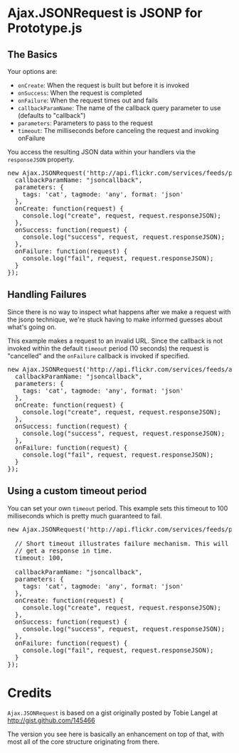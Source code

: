 Ajax.JSONRequest is JSONP for Prototype.js
==========================================

The Basics
----------

Your options are:

* `onCreate`: When the request is built but before it is invoked
* `onSuccess`: When the request is completed
* `onFailure`: When the request times out and fails
* `callbackParamName`: The name of the callback query parameter to use (defaults to "callback")
* `parameters`: Parameters to pass to the request
* `timeout`: The milliseconds before canceling the request and invoking onFailure

You access the resulting JSON data within your handlers via the `responseJSON` property.

<pre>
new Ajax.JSONRequest('http://api.flickr.com/services/feeds/photos_public.gne', {
  callbackParamName: "jsoncallback",
  parameters: {
    tags: 'cat', tagmode: 'any', format: 'json'
  },
  onCreate: function(request) {
    console.log("create", request, request.responseJSON);
  },
  onSuccess: function(request) {
    console.log("success", request, request.responseJSON);
  },
  onFailure: function(request) {
    console.log("fail", request, request.responseJSON);
  }
});
</pre>

Handling Failures
-----------------

Since there is no way to inspect what happens after we make a request with the jsonp
technique, we're stuck having to make informed guesses about what's going on.

This example makes a request to an invalid URL. Since the callback is not invoked
within the default `timeout` period (10 seconds) the request is "cancelled" and
the `onFailure` callback is invoked if specified.

<pre>
new Ajax.JSONRequest('http://api.flickr.com/services/feeds/asdfasdfasdfasdfasdfsdf', {
  callbackParamName: "jsoncallback",
  parameters: {
    tags: 'cat', tagmode: 'any', format: 'json'
  },
  onCreate: function(request) {
    console.log("create", request, request.responseJSON);
  },
  onSuccess: function(request) {
    console.log("success", request, request.responseJSON);
  },
  onFailure: function(request) {
    console.log("fail", request, request.responseJSON);
  }
});
</pre>

Using a custom timeout period
-----------------------------

You can set your own `timeout` period. This example sets this timeout to
100 milliseconds which is pretty much guaranteed to fail. 

<pre>
new Ajax.JSONRequest('http://api.flickr.com/services/feeds/photos_public.gne', {

  // Short timeout illustrates failure mechanism. This will "fail" because we don't
  // get a response in time.
  timeout: 100,

  callbackParamName: "jsoncallback",
  parameters: {
    tags: 'cat', tagmode: 'any', format: 'json'
  },
  onCreate: function(request) {
    console.log("create", request, request.responseJSON);
  },
  onSuccess: function(request) {
    console.log("success", request, request.responseJSON);
  },
  onFailure: function(request) {
    console.log("fail", request, request.responseJSON);
  }
});
</pre>

Credits
=======

`Ajax.JSONRequest` is based on a gist originally posted by
Tobie Langel at <http://gist.github.com/145466>

The version you see here is basically an enhancement on top of that,
with most all of the core structure originating from there.